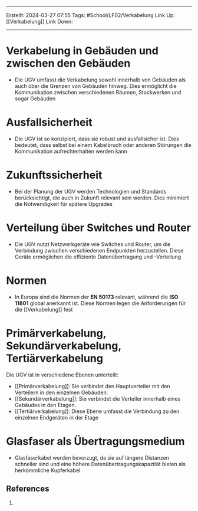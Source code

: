 
--- 
Erstellt: 2024-03-27    07:55 
Tags: #School/LF02/Verkabelung
Link Up: [[Verkabelung]]
Link Down:

--- 

# Verkabelung in Gebäuden und zwischen den Gebäuden
- Die UGV umfasst die Verkabelung sowohl innerhalb von Gebäuden als auch über die Grenzen von Gebäuden hinweg. Dies ermöglicht die Kommunikation zwischen verschiedenen Räumen, Stockwerken und sogar Gebäuden
    
# Ausfallsicherheit
- Die UGV ist so konzipiert, dass sie robust und ausfallsicher ist. Dies bedeutet, dass selbst bei einem Kabelbruch oder anderen Störungen die Kommunikation aufrechterhalten werden kann
    
# Zukunftssicherheit
- Bei der Planung der UGV werden Technologien und Standards berücksichtigt, die auch in Zukunft relevant sein werden. Dies minimiert die Notwendigkeit für spätere Upgrades
    
# Verteilung über Switches und Router
- Die UGV nutzt Netzwerkgeräte wie Switches und Router, um die Verbindung zwischen verschiedenen Endpunkten herzustellen. Diese Geräte ermöglichen die effiziente Datenübertragung und -Verteilung

# Normen
- In Europa sind die Normen der **EN 50173** relevant, während die **ISO 11801** global anerkannt ist. Diese Normen legen die Anforderungen für die [[Verkabelung]] fest
    
# Primärverkabelung, Sekundärverkabelung, Tertiärverkabelung
Die UGV ist in verschiedene Ebenen unterteilt:
- [[Primärverkabelung]]: Sie verbindet den Hauptverteiler mit den Verteilern in den einzelnen Gebäuden.
- [[Sekundärverkabelung]]: Sie verbindet die Verteiler innerhalb eines Gebäudes in den Etagen.
- [[Tertiärverkabelung]]: Diese Ebene umfasst die Verbindung zu den einzelnen Endgeräten in der Etage
        
# Glasfaser als Übertragungsmedium
- Glasfaserkabel werden bevorzugt, da sie auf längere Distanzen schneller sind und eine höhere Datenübertragungskapazität bieten als herkömmliche Kupferkabel


## References
1. 